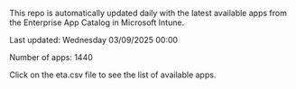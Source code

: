 This repo is automatically updated daily with the latest available apps from the Enterprise App Catalog in Microsoft Intune.

Last updated: Wednesday 03/09/2025 00:00

Number of apps: 1440

Click on the eta.csv file to see the list of available apps.
